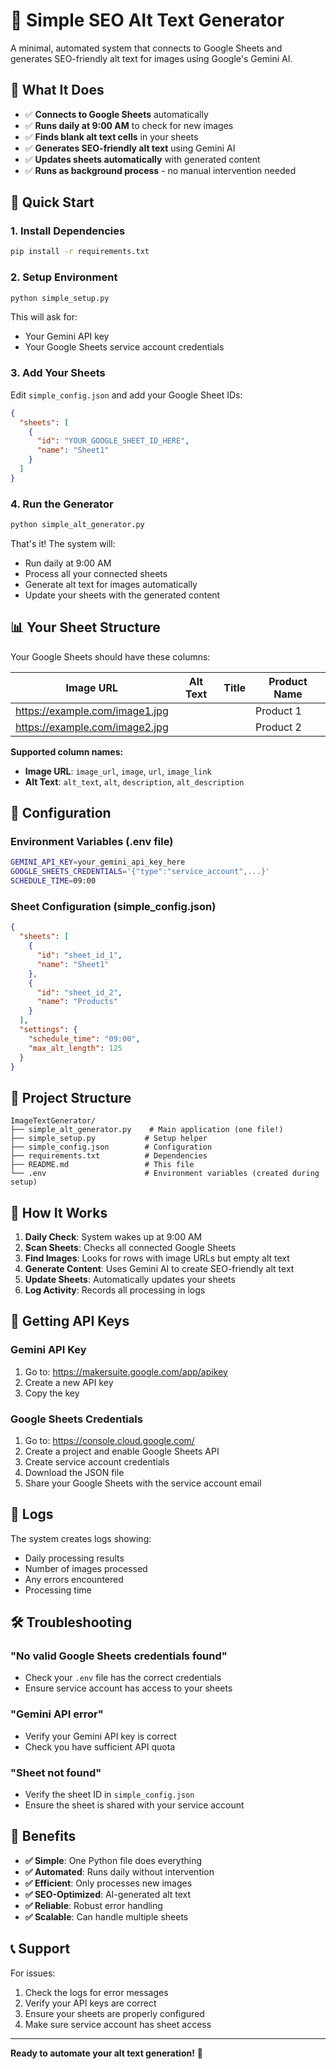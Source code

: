 # 🚀 Simple SEO Alt Text Generator

A minimal, automated system that connects to Google Sheets and generates SEO-friendly alt text for images using Google's Gemini AI.

## 🎯 What It Does

- ✅ **Connects to Google Sheets** automatically
- ✅ **Runs daily at 9:00 AM** to check for new images
- ✅ **Finds blank alt text cells** in your sheets
- ✅ **Generates SEO-friendly alt text** using Gemini AI
- ✅ **Updates sheets automatically** with generated content
- ✅ **Runs as background process** - no manual intervention needed

## 🚀 Quick Start

### 1. Install Dependencies
```bash
pip install -r requirements.txt
```

### 2. Setup Environment
```bash
python simple_setup.py
```
This will ask for:
- Your Gemini API key
- Your Google Sheets service account credentials

### 3. Add Your Sheets
Edit `simple_config.json` and add your Google Sheet IDs:
```json
{
  "sheets": [
    {
      "id": "YOUR_GOOGLE_SHEET_ID_HERE",
      "name": "Sheet1"
    }
  ]
}
```

### 4. Run the Generator
```bash
python simple_alt_generator.py
```

That's it! The system will:
- Run daily at 9:00 AM
- Process all your connected sheets
- Generate alt text for images automatically
- Update your sheets with the generated content

## 📊 Your Sheet Structure

Your Google Sheets should have these columns:

| Image URL | Alt Text | Title | Product Name |
|-----------|----------|-------|--------------|
| https://example.com/image1.jpg | | | Product 1 |
| https://example.com/image2.jpg | | | Product 2 |

**Supported column names:**
- **Image URL**: `image_url`, `image`, `url`, `image_link`
- **Alt Text**: `alt_text`, `alt`, `description`, `alt_description`

## 🔧 Configuration

### Environment Variables (.env file)
```bash
GEMINI_API_KEY=your_gemini_api_key_here
GOOGLE_SHEETS_CREDENTIALS='{"type":"service_account",...}'
SCHEDULE_TIME=09:00
```

### Sheet Configuration (simple_config.json)
```json
{
  "sheets": [
    {
      "id": "sheet_id_1",
      "name": "Sheet1"
    },
    {
      "id": "sheet_id_2", 
      "name": "Products"
    }
  ],
  "settings": {
    "schedule_time": "09:00",
    "max_alt_length": 125
  }
}
```

## 📁 Project Structure

```
ImageTextGenerator/
├── simple_alt_generator.py    # Main application (one file!)
├── simple_setup.py           # Setup helper
├── simple_config.json        # Configuration
├── requirements.txt          # Dependencies
├── README.md                 # This file
└── .env                      # Environment variables (created during setup)
```

## 🎯 How It Works

1. **Daily Check**: System wakes up at 9:00 AM
2. **Scan Sheets**: Checks all connected Google Sheets
3. **Find Images**: Looks for rows with image URLs but empty alt text
4. **Generate Content**: Uses Gemini AI to create SEO-friendly alt text
5. **Update Sheets**: Automatically updates your sheets
6. **Log Activity**: Records all processing in logs

## 🔑 Getting API Keys

### Gemini API Key
1. Go to: https://makersuite.google.com/app/apikey
2. Create a new API key
3. Copy the key

### Google Sheets Credentials
1. Go to: https://console.cloud.google.com/
2. Create a project and enable Google Sheets API
3. Create service account credentials
4. Download the JSON file
5. Share your Google Sheets with the service account email

## 📝 Logs

The system creates logs showing:
- Daily processing results
- Number of images processed
- Any errors encountered
- Processing time

## 🛠️ Troubleshooting

### "No valid Google Sheets credentials found"
- Check your `.env` file has the correct credentials
- Ensure service account has access to your sheets

### "Gemini API error"
- Verify your Gemini API key is correct
- Check you have sufficient API quota

### "Sheet not found"
- Verify the sheet ID in `simple_config.json`
- Ensure the sheet is shared with your service account

## 🎉 Benefits

- **✅ Simple**: One Python file does everything
- **✅ Automated**: Runs daily without intervention
- **✅ Efficient**: Only processes new images
- **✅ SEO-Optimized**: AI-generated alt text
- **✅ Reliable**: Robust error handling
- **✅ Scalable**: Can handle multiple sheets

## 📞 Support

For issues:
1. Check the logs for error messages
2. Verify your API keys are correct
3. Ensure your sheets are properly configured
4. Make sure service account has sheet access

---

**Ready to automate your alt text generation!** 🚀
